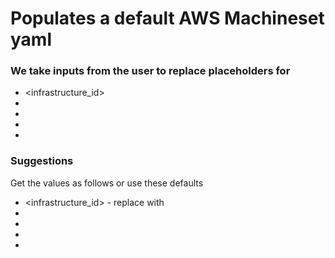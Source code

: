 # Populates a default AWS Machineset yaml 
### We take inputs from the user to replace placeholders for 
- <infrastructure_id>
- <instanceType>
- <availabilityZone>
- <region>
- <ami-id>

### Suggestions
Get the values as follows or use these defaults
- <infrastructure_id> - replace with
- <instanceType>
- <availabilityZone>
- <region>
- <ami-id>